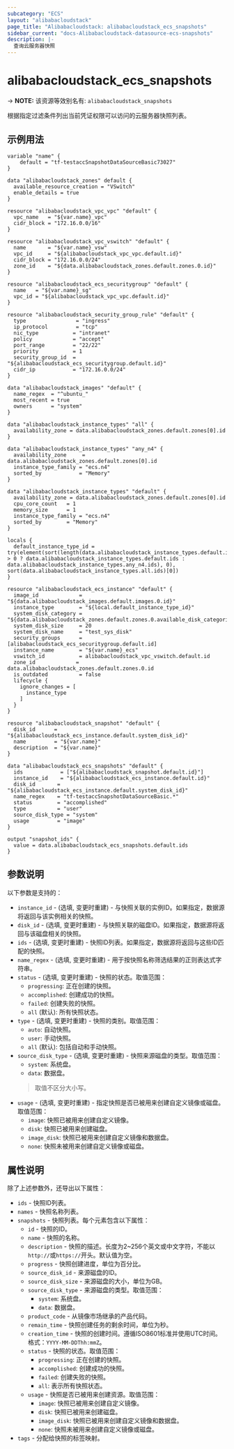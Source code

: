 ```yaml
---
subcategory: "ECS"
layout: "alibabacloudstack"
page_title: "Alibabacloudstack: alibabacloudstack_ecs_snapshots"
sidebar_current: "docs-Alibabacloudstack-datasource-ecs-snapshots"
description: |- 
  查询云服务器快照
---
```


# alibabacloudstack_ecs_snapshots
-> **NOTE:** 该资源等效别名有: `alibabacloudstack_snapshots`

根据指定过滤条件列出当前凭证权限可以访问的云服务器快照列表。

## 示例用法

```hcl
variable "name" {
	default = "tf-testaccSnapshotDataSourceBasic73027"
}

data "alibabacloudstack_zones" default {
  available_resource_creation = "VSwitch"
  enable_details = true
}

resource "alibabacloudstack_vpc_vpc" "default" {
  vpc_name   = "${var.name}_vpc"
  cidr_block = "172.16.0.0/16"
}

resource "alibabacloudstack_vpc_vswitch" "default" {
  name       = "${var.name}_vsw"
  vpc_id     = "${alibabacloudstack_vpc_vpc.default.id}"
  cidr_block = "172.16.0.0/24"
  zone_id    = "${data.alibabacloudstack_zones.default.zones.0.id}"
}

resource "alibabacloudstack_ecs_securitygroup" "default" {
  name   = "${var.name}_sg"
  vpc_id = "${alibabacloudstack_vpc_vpc.default.id}"
}

resource "alibabacloudstack_security_group_rule" "default" {
  type                = "ingress"
  ip_protocol         = "tcp"
  nic_type           = "intranet"
  policy             = "accept"
  port_range         = "22/22"
  priority           = 1
  security_group_id  = "${alibabacloudstack_ecs_securitygroup.default.id}"
  cidr_ip            = "172.16.0.0/24"
}

data "alibabacloudstack_images" "default" {
  name_regex  = "^ubuntu_"
  most_recent = true
  owners      = "system"
}

data "alibabacloudstack_instance_types" "all" {
  availability_zone = data.alibabacloudstack_zones.default.zones[0].id
}

data "alibabacloudstack_instance_types" "any_n4" {
  availability_zone     = data.alibabacloudstack_zones.default.zones[0].id
  instance_type_family = "ecs.n4"
  sorted_by            = "Memory"
}

data "alibabacloudstack_instance_types" "default" {
  availability_zone = data.alibabacloudstack_zones.default.zones[0].id
  cpu_core_count   = 1
  memory_size      = 1
  instance_type_family = "ecs.n4"
  sorted_by        = "Memory"
}

locals {
  default_instance_type_id = try(element(sort(length(data.alibabacloudstack_instance_types.default.instance_types) > 0 ? data.alibabacloudstack_instance_types.default.ids : data.alibabacloudstack_instance_types.any_n4.ids), 0), sort(data.alibabacloudstack_instance_types.all.ids)[0])
}

resource "alibabacloudstack_ecs_instance" "default" {
  image_id             = "${data.alibabacloudstack_images.default.images.0.id}"
  instance_type        = "${local.default_instance_type_id}"
  system_disk_category = "${data.alibabacloudstack_zones.default.zones.0.available_disk_categories.0}"
  system_disk_size     = 20
  system_disk_name     = "test_sys_disk"
  security_groups      = [alibabacloudstack_ecs_securitygroup.default.id]
  instance_name        = "${var.name}_ecs"
  vswitch_id           = alibabacloudstack_vpc_vswitch.default.id
  zone_id             = data.alibabacloudstack_zones.default.zones.0.id
  is_outdated          = false
  lifecycle {
    ignore_changes = [
      instance_type
    ]
  }
}

resource "alibabacloudstack_snapshot" "default" {
  disk_id      = "${alibabacloudstack_ecs_instance.default.system_disk_id}"
  name         = "${var.name}"
  description  = "${var.name}"
}

data "alibabacloudstack_ecs_snapshots" "default" {
  ids            = ["${alibabacloudstack_snapshot.default.id}"]
  instance_id    = "${alibabacloudstack_ecs_instance.default.id}"
  disk_id       = "${alibabacloudstack_ecs_instance.default.system_disk_id}"
  name_regex    = "tf-testaccSnapshotDataSourceBasic.*"
  status        = "accomplished"
  type          = "user"
  source_disk_type = "system"
  usage         = "image"
}

output "snapshot_ids" {
  value = data.alibabacloudstack_ecs_snapshots.default.ids
}
```

## 参数说明

以下参数是支持的：

* `instance_id` - (选填, 变更时重建) - 与快照关联的实例ID。如果指定，数据源将返回与该实例相关的快照。
* `disk_id` - (选填, 变更时重建) - 与快照关联的磁盘ID。如果指定，数据源将返回与该磁盘相关的快照。
* `ids` - (选填, 变更时重建) - 快照ID列表。如果指定，数据源将返回与这些ID匹配的快照。
* `name_regex` - (选填, 变更时重建) - 用于按快照名称筛选结果的正则表达式字符串。
* `status` - (选填, 变更时重建) - 快照的状态。取值范围：
  * `progressing`: 正在创建的快照。
  * `accomplished`: 创建成功的快照。
  * `failed`: 创建失败的快照。
  * `all` (默认): 所有快照状态。
* `type` - (选填, 变更时重建) - 快照的类别。取值范围：
  * `auto`: 自动快照。
  * `user`: 手动快照。
  * `all` (默认): 包括自动和手动快照。
* `source_disk_type` - (选填, 变更时重建) - 快照来源磁盘的类型。取值范围：
  * `system`: 系统盘。
  * `data`: 数据盘。
  > 取值不区分大小写。
* `usage` - (选填, 变更时重建) - 指定快照是否已被用来创建自定义镜像或磁盘。取值范围：
  * `image`: 快照已被用来创建自定义镜像。
  * `disk`: 快照已被用来创建磁盘。
  * `image_disk`: 快照已被用来创建自定义镜像和数据盘。
  * `none`: 快照未被用来创建自定义镜像或磁盘。

## 属性说明

除了上述参数外，还导出以下属性：

* `ids` - 快照ID列表。
* `names` - 快照名称列表。
* `snapshots` - 快照列表。每个元素包含以下属性：
  * `id` - 快照的ID。
  * `name` - 快照的名称。
  * `description` - 快照的描述。长度为2~256个英文或中文字符，不能以`http://`或`https://`开头。默认值为空。
  * `progress` - 快照创建进度，单位为百分比。
  * `source_disk_id` - 来源磁盘的ID。
  * `source_disk_size` - 来源磁盘的大小，单位为GB。
  * `source_disk_type` - 来源磁盘的类型。取值范围：
    * `system`: 系统盘。
    * `data`: 数据盘。
  * `product_code` - 从镜像市场继承的产品代码。
  * `remain_time` - 快照创建任务的剩余时间，单位为秒。
  * `creation_time` - 快照的创建时间。遵循ISO8601标准并使用UTC时间。格式：`YYYY-MM-DDThh:mmZ`。
  * `status` - 快照的状态。取值范围：
    * `progressing`: 正在创建的快照。
    * `accomplished`: 创建成功的快照。
    * `failed`: 创建失败的快照。
    * `all`: 表示所有快照状态。
  * `usage` - 快照是否已被用来创建资源。取值范围：
    * `image`: 快照已被用来创建自定义镜像。
    * `disk`: 快照已被用来创建磁盘。
    * `image_disk`: 快照已被用来创建自定义镜像和数据盘。
    * `none`: 快照未被用来创建自定义镜像或磁盘。
* `tags` - 分配给快照的标签映射。